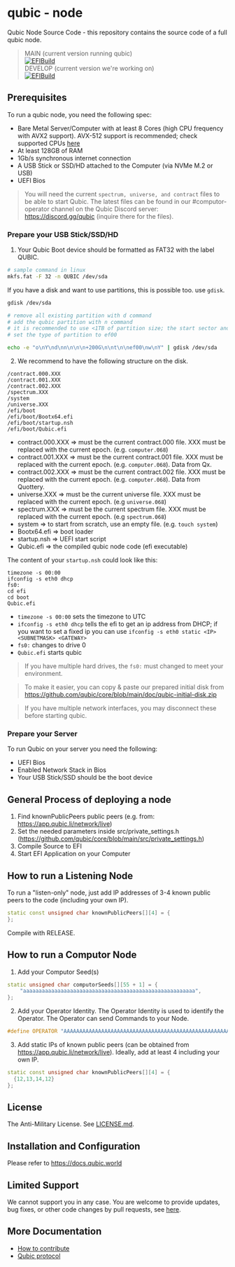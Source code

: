 # qubic - node
Qubic Node Source Code - this repository contains the source code of a full qubic node.

> MAIN (current version running qubic) <br>
> [![EFIBuild](https://github.com/qubic/core/actions/workflows/efi-build-develop.yml/badge.svg?branch=main)](https://github.com/qubic/core/actions/workflows/efi-build-develop.yml)
> <br>
> DEVELOP (current version we're working on) <br>
> [![EFIBuild](https://github.com/qubic/core/actions/workflows/efi-build-develop.yml/badge.svg?branch=develop)](https://github.com/qubic/core/actions/workflows/efi-build-develop.yml)

## Prerequisites
To run a qubic node, you need the following spec:
- Bare Metal Server/Computer with at least 8 Cores (high CPU frequency with AVX2 support). AVX-512 support is recommended; check supported CPUs [here](https://www.epey.co.uk/cpu/e/YTozOntpOjUwOTc7YToxOntpOjA7czo2OiI0Mjg1NzUiO31pOjUwOTk7YToyOntpOjA7czoxOiI4IjtpOjE7czoyOiIzMiI7fWk6NTA4ODthOjY6e2k6MDtzOjY6IjQ1NjE1MCI7aToxO3M6NzoiMjM4Nzg2MSI7aToyO3M6NzoiMTkzOTE5OSI7aTozO3M6NzoiMTUwMjg4MyI7aTo0O3M6NzoiMjA2Nzk5MyI7aTo1O3M6NzoiMjE5OTc1OSI7fX1fYjowOw==/)
- At least 128GB of RAM
- 1Gb/s synchronous internet connection
- A USB Stick or SSD/HD attached to the Computer (via NVMe M.2 or USB)
- UEFI Bios 

> You will need the current `spectrum, universe, and contract` files to be able to start Qubic. The latest files can be found in our #computor-operator channel on the Qubic Discord server: https://discord.gg/qubic (inquire there for the files).

### Prepare your USB Stick/SSD/HD
1. Your Qubic Boot device should be formatted as FAT32 with the label QUBIC.
```bash
# sample command in linux
mkfs.fat -F 32 -n QUBIC /dev/sda
```
If you have a disk and want to use partitions, this is possible too. use `gdisk`.
```bash
gdisk /dev/sda

# remove all existing partition with d command
# add the qubic partition with n command
# it is recommended to use <1TB of partition size; the start sector and the end sector can be specified with size. eg: 200G.
# set the type of partition to ef00

echo -e "o\nY\nd\nn\n\n\n+200G\n\nt\n\nef00\nw\nY" | gdisk /dev/sda

```
2. We recommend to have the following structure on the disk.
```
/contract.000.XXX
/contract.001.XXX
/contract.002.XXX
/spectrum.XXX
/system
/universe.XXX
/efi/boot
/efi/boot/Bootx64.efi
/efi/boot/startup.nsh
/efi/boot/Qubic.efi
```
- contract.000.XXX => must be the current contract.000 file. XXX must be replaced with the current epoch. (e.g. `computer.068`)
- contract.001.XXX => must be the current contract.001 file. XXX must be replaced with the current epoch. (e.g. `computer.068`). Data from Qx.
- contract.002.XXX => must be the current contract.002 file. XXX must be replaced with the current epoch. (e.g. `computer.068`). Data from Quottery.
- universe.XXX => must be the current universe file. XXX must be replaced with the current epoch. (e.g `universe.068`)
- spectrum.XXX => must be the current spectrum file. XXX must be replaced with the current epoch. (e.g `spectrum.068`)
- system => to start from scratch, use an empty file. (e.g. `touch system`)
- Bootx64.efi => boot loader
- startup.nsh => UEFI start script
- Qubic.efi => the compiled qubic node code (efi executable)

The content of your `startup.nsh` could look like this:
```batch
timezone -s 00:00
ifconfig -s eth0 dhcp
fs0:
cd efi
cd boot
Qubic.efi
```

- `timezone -s 00:00` sets the timezone to UTC
- `ifconfig -s eth0 dhcp` tells the efi to get an ip address from DHCP; if you want to set a fixed ip you can use `ifconfig -s eth0 static <IP> <SUBNETMASK> <GATEWAY>`
- `fs0:` changes to drive 0
- `Qubic.efi` starts qubic

> If you have multiple hard drives, the `fs0:` must changed to meet your environment.

> To make it easier, you can copy & paste our prepared initial disk from https://github.com/qubic/core/blob/main/doc/qubic-initial-disk.zip

> If you have multiple network interfaces, you may disconnect these before starting qubic.

### Prepare your Server
To run Qubic on your server you need the following:
- UEFI Bios
- Enabled Network Stack in Bios
- Your USB Stick/SSD should be the boot device

## General Process of deploying a node
1. Find knownPublicPeers public peers (e.g. from: https://app.qubic.li/network/live)
2. Set the needed parameters inside src/private_settings.h (https://github.com/qubic/core/blob/main/src/private_settings.h)
3. Compile Source to EFI
4. Start EFI Application on your Computer


## How to run a Listening Node
To run a "listen-only" node, just add IP addresses of 3-4 known public peers to the code (including your own IP).
```c++
static const unsigned char knownPublicPeers[][4] = {
};
```
Compile with RELEASE.

## How to run a Computor Node
1. Add your Computor Seed(s)
```c++
static unsigned char computorSeeds[][55 + 1] = {
    "aaaaaaaaaaaaaaaaaaaaaaaaaaaaaaaaaaaaaaaaaaaaaaaaaaaaaaa",
};
```
2. Add your Operator Identity.
The Operator Identity is used to identify the Operator. The Operator can send Commands to your Node.
```c++
#define OPERATOR "AAAAAAAAAAAAAAAAAAAAAAAAAAAAAAAAAAAAAAAAAAAAAAAAAAAAAAAAAAAA"
```
3. Add static IPs of known public peers (can be obtained from https://app.qubic.li/network/live).
Ideally, add at least 4 including your own IP.
```c++
static const unsigned char knownPublicPeers[][4] = {
  {12,13,14,12}
};
```

## License
The Anti-Military License. See [LICENSE.md](LICENSE.md).

## Installation and Configuration
Please refer to https://docs.qubic.world

## Limited Support
We cannot support you in any case. You are welcome to provide updates, bug fixes, or other code changes by pull requests, see [here](doc/contributing.md).

## More Documentation
- [How to contribute](doc/contributing.md)
- [Qubic protocol](doc/protocol.md)
